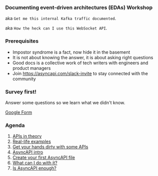 ### Documenting event-driven architectures (EDAs) Workshop

aka `Get me this internal Kafka traffic documented`.

aka `How the heck can I use this WebSocket API`.

### Prerequisites

- Impostor syndrome is a fact, now hide it in the basement
- It is not about knowing the answer, it is about asking right questions
- Good docs is a collective work of tech writers with engineers and product managers
- Join https://asyncapi.com/slack-invite to stay connected with the community

### Survey first!

Answer some questions so we learn what we didn't know.

[Google Form](https://forms.gle/zSmv3vTtJH6uhMPj9)

### Agenda

1. [APIs in theory](scripts/theory.md)
1. [Real-life examples](scripts/real-life.md)
1. [Get your hands dirty with some APIs](scripts/play-api.md)
1. [AsyncAPI intro](scripts/asyncapi-intro.md)
1. [Create your first AsyncAPI file](scripts/asyncapi-step-by-step.md)
1. [What can I do with it?](scripts/asyncapi-usage.md)
1. [Is AsyncAPI enough?](scripts/outside-asyncapi.md)
